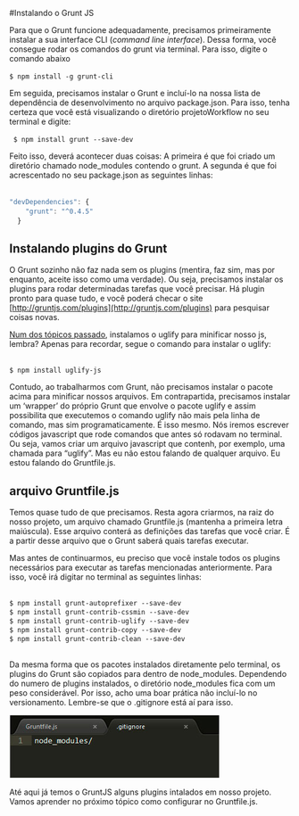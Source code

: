 #Instalando o Grunt JS

Para que o Grunt funcione adequadamente, precisamos primeiramente instalar a sua interface CLI (*command line interface*). Dessa forma, você consegue rodar os comandos do grunt via terminal. Para isso, digite o comando abaixo

``` $ npm install -g grunt-cli ```

Em seguida, precisamos instalar o Grunt e incluí-lo na nossa lista de dependência de desenvolvimento no arquivo package.json. Para isso, tenha certeza que você está visualizando o diretório projetoWorkflow no seu terminal e digite:

``` $ npm install grunt --save-dev```

Feito isso, deverá acontecer duas coisas: A primeira é que foi criado um diretório chamado node_modules contendo o grunt. A segunda é que foi acrescentado no seu package.json as seguintes linhas:

```javascript

"devDependencies": {
    "grunt": "^0.4.5"
  }

```

## Instalando plugins do Grunt

O Grunt sozinho não faz nada sem os plugins (mentira, faz sim, mas por enquanto, aceite isso como uma verdade). Ou seja, precisamos instalar os plugins para rodar determinadas tarefas que você precisar. Há plugin pronto para quase tudo, e você poderá checar o site [http://gruntjs.com/plugins](http://gruntjs.com/plugins) para pesquisar coisas novas. 

[Num dos tópicos passado](https://tapmorales.gitbooks.io/workflow-front-end/content/turbinando-o-node/pensando-fora-do-browser.html), instalamos o uglify para minificar nosso js, lembra? Apenas para recordar, segue o comando para instalar o uglify:

``` 

$ npm install uglify-js 

```

Contudo, ao trabalharmos com Grunt, não precisamos instalar o pacote acima para minificar nossos arquivos. Em contrapartida, precisamos instalar um ‘wrapper’ do próprio Grunt que envolve o pacote uglify e assim possibilita que executemos o comando uglify não mais pela linha de comando, mas sim programaticamente. É isso mesmo. Nós iremos escrever códigos javascript que rode comandos que antes só rodavam no terminal. Ou seja, vamos criar um arquivo javascript que contenh, por exemplo, uma chamada para “uglify”. Mas eu não estou falando de qualquer arquivo. Eu estou falando do Gruntfile.js.

## arquivo Gruntfile.js

Temos quase tudo de que precisamos. Resta agora criarmos, na raiz do nosso projeto, um arquivo chamado Gruntfile.js (mantenha a primeira letra maiúscula). Esse arquivo conterá as definições das tarefas que você criar. É a partir desse arquivo que o Grunt saberá quais tarefas executar. 

Mas antes de continuarmos, eu preciso que você instale todos os plugins necessários para executar as tarefas mencionadas anteriormente. Para isso, você irá digitar no terminal as seguintes linhas:

```

$ npm install grunt-autoprefixer --save-dev
$ npm install grunt-contrib-cssmin --save-dev
$ npm install grunt-contrib-uglify --save-dev
$ npm install grunt-contrib-copy --save-dev
$ npm install grunt-contrib-clean --save-dev


```

Da mesma forma que os pacotes instalados diretamente pelo terminal, os plugins do Grunt são copiados para dentro de node_modules. Dependendo do numero de plugins instalados, o diretório node_modules fica com um peso considerável. Por isso, acho uma boar prática não incluí-lo no versionamento. Lembre-se que o .gitignore está aí para isso.

![incluindo node_modules no gitignore](01.jpg "incluindo node_modules no gitignore")


Até aqui já temos o GruntJS  alguns plugins intalados em nosso projeto. Vamos aprender no próximo tópico como configurar no Gruntfile.js.

